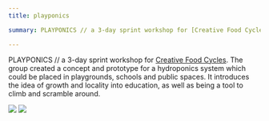 ```yaml
---
title: playponics

summary: PLAYPONICS // a 3-day sprint workshop for [Creative Food Cycles](https://creativefoodcycles.org/workshops/workshop-barcelona/). The group created a concept and prototype for a hydroponics system which could be placed in playgrounds, schools and public spaces. It introduces the idea of growth and locality into education, as well as being a tool to climb and scramble around.

---
```

PLAYPONICS // a 3-day sprint workshop for [Creative Food Cycles](https://creativefoodcycles.org/workshops/workshop-barcelona/). The group created a concept and prototype for a hydroponics system which could be placed in playgrounds, schools and public spaces. It introduces the idea of growth and locality into education, as well as being a tool to climb and scramble around.

![]({{site.baseurl}}/img/basil.JPG)
![]({{site.baseurl}}/img/playponics.JPG)
